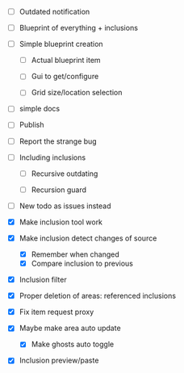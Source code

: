- [ ] Outdated notification
- [ ] Blueprint of everything + inclusions
- [ ] Simple blueprint creation
    - [ ] Actual blueprint item
    - [ ] Gui to get/configure
    - [ ] Grid size/location selection

  
- [ ] simple docs
- [ ] Publish


- [ ] Report the strange bug
  

- [ ] Including inclusions
  - [ ] Recursive outdating
  - [ ] Recursion guard
  

- [ ] New todo as issues instead


- [x] Make inclusion tool work
- [x] Make inclusion detect changes of source
    - [x] Remember when changed
    - [x] Compare inclusion to previous
- [x] Inclusion filter
- [x] Proper deletion of areas: referenced inclusions
- [x] Fix item request proxy
- [x] Maybe make area auto update
  - [x] Make ghosts auto toggle
- [x] Inclusion preview/paste
